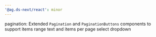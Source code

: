 ```yaml
---
'@ag.ds-next/react': minor
---
```


pagination: Extended `Pagination` and `PaginationButtons` components to support items range text and items per page select dropdown
